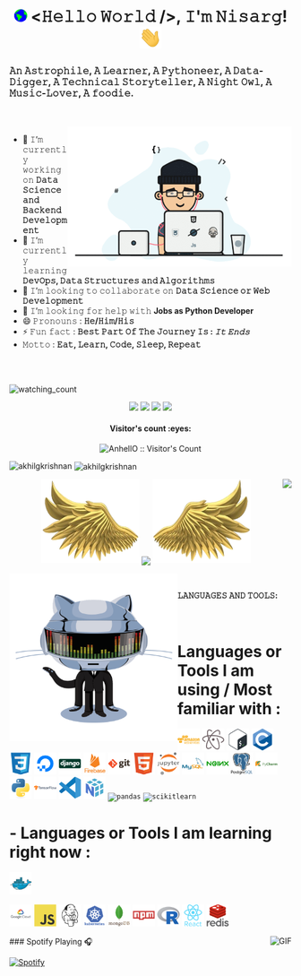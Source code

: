 <h1 align="center">
  <a target="_blank">
    <img src="Earth.gif" width="24px" style="max-width:100%;">
  </a>
  &lt;𝙷𝚎𝚕𝚕𝚘 𝚆𝚘𝚛𝚕𝚍 /&gt, 𝙸'𝚖 𝙽𝚒𝚜𝚊𝚛𝚐!
  <a target="_blank">
    <img src="Hi.gif" width="40px" />
  </a>
  <br>
  <h3>𝙰𝚗 𝙰𝚜𝚝𝚛𝚘𝚙𝚑𝚒𝚕𝚎, 𝙰 𝙻𝚎𝚊𝚛𝚗𝚎𝚛, 𝙰 𝙿𝚢𝚝𝚑𝚘𝚗𝚎𝚎𝚛, 𝙰 𝙳𝚊𝚝𝚊-𝙳𝚒𝚐𝚐𝚎𝚛, 𝙰 𝚃𝚎𝚌𝚑𝚗𝚒𝚌𝚊𝚕 𝚂𝚝𝚘𝚛𝚢𝚝𝚎𝚕𝚕𝚎𝚛, 𝙰 𝙽𝚒𝚐𝚑𝚝 𝙾𝚠𝚕, 𝙰 𝙼𝚞𝚜𝚒𝚌-𝙻𝚘𝚟𝚎𝚛, 𝙰 𝚏𝚘𝚘𝚍𝚒𝚎.</h3>
</h1>

<br/>
<br/>
<a target="_blank">
  <img align="right" height="250" width="400" alt="GIF" src="image.gif">
</a>

- 🔭 𝙸’𝚖 𝚌𝚞𝚛𝚛𝚎𝚗𝚝𝚕𝚢 𝚠𝚘𝚛𝚔𝚒𝚗𝚐 𝚘𝚗 **𝙳𝚊𝚝𝚊 𝚂𝚌𝚒𝚎𝚗𝚌𝚎 𝚊𝚗𝚍 𝙱𝚊𝚌𝚔𝚎𝚗𝚍 𝙳𝚎𝚟𝚎𝚕𝚘𝚙𝚖𝚎𝚗𝚝** 
- 🌱 𝙸’𝚖 𝚌𝚞𝚛𝚛𝚎𝚗𝚝𝚕𝚢 𝚕𝚎𝚊𝚛𝚗𝚒𝚗𝚐 **𝙳𝚎𝚟𝙾𝚙𝚜, 𝙳𝚊𝚝𝚊 𝚂𝚝𝚛𝚞𝚌𝚝𝚞𝚛𝚎𝚜 𝚊𝚗𝚍 𝙰𝚕𝚐𝚘𝚛𝚒𝚝𝚑𝚖𝚜**
- 👯 𝙸’𝚖 𝚕𝚘𝚘𝚔𝚒𝚗𝚐 𝚝𝚘 𝚌𝚘𝚕𝚕𝚊𝚋𝚘𝚛𝚊𝚝𝚎 𝚘𝚗 **𝙳𝚊𝚝𝚊 𝚂𝚌𝚒𝚎𝚗𝚌𝚎 𝚘𝚛 𝚆𝚎𝚋 𝙳𝚎𝚟𝚎𝚕𝚘𝚙𝚖𝚎𝚗𝚝**
- 🤔 𝙸’𝚖 𝚕𝚘𝚘𝚔𝚒𝚗𝚐 𝚏𝚘𝚛 𝚑𝚎𝚕𝚙 𝚠𝚒𝚝𝚑 **Jobs as Python Developer**
- 😄 𝙿𝚛𝚘𝚗𝚘𝚞𝚗𝚜 : **𝙷𝚎/𝙷𝚒𝚖/𝙷𝚒𝚜**
- ⚡ 𝙵𝚞𝚗 𝚏𝚊𝚌𝚝 : **𝙱𝚎𝚜𝚝 𝙿𝚊𝚛𝚝 𝙾𝚏 𝚃𝚑𝚎 𝙹𝚘𝚞𝚛𝚗𝚎𝚢 𝙸𝚜 : *𝙸𝚝 𝙴𝚗𝚍𝚜***
- 𝙼𝚘𝚝𝚝𝚘 : **𝙴𝚊𝚝, 𝙻𝚎𝚊𝚛𝚗, 𝙲𝚘𝚍𝚎, 𝚂𝚕𝚎𝚎𝚙, 𝚁𝚎𝚙𝚎𝚊𝚝**

<br/>
<br/>

<p align="left"> 
<img src="https://komarev.com/ghpvc/?username=Nisarg1112&color=brightgreen" alt="watching_count" />
 </p>
 <p align="center">
<img src="https://img.shields.io/badge/Age-20-blue" />
  <img src="https://img.shields.io/badge/Focus-Machine%20Learning-brightgreen" />
  <img src="https://img.shields.io/badge/Lives-India-success" />
  <img src="https://img.shields.io/badge/Languages-English%20%26%20Hindi%20%26%20Gujarati-brightgreen" />
</p>
<h4 align="center">Visitor's count :eyes:</h4>

<p align="center"><img src="https://profile-counter.glitch.me/{Nisarg1112}/count.svg" alt="AnhellO :: Visitor's Count" /></p>

<img align="left" src="https://github-readme-stats.vercel.app/api/top-langs/?username=Nisarg1112&layout=compact&hide=html" alt="akhilgkrishnan" /></p>

<p>&nbsp;<img align="center" src="https://github-readme-stats.vercel.app/api?username=Nisarg1112&show_icons=true" alt="akhilgkrishnan" /></p>

<img align="right" src="http://estruyf-github.azurewebsites.net/api/VisitorHit?user=Nisarg1112&repo=Django-Ecommerce-Website&countColorcountColor&countColor=%237B1E7B"/>

<p align="center">
  <a>
    <img height="150" width="175" src="left.png">
    <img align="center" src="https://github-readme-streak-stats.herokuapp.com/?user=Nisarg1112&theme=dark&hide_border=true"/>
    <img height="150" width="175" src="right.png">
  </a>
</p>

<img align="left" height="300" width="300" alt="𝙶𝙸𝙵" src="github.gif"></a>
<br/>

**𝙻𝙰𝙽𝙶𝚄𝙰𝙶𝙴𝚂 𝙰𝙽𝙳 𝚃𝙾𝙾𝙻𝚂:**  
<br/>
<br/>

# Languages or Tools I am using / Most familiar with :
<code><img height="40" width="40" src="https://github.com/devicons/devicon/blob/master/icons/amazonwebservices/amazonwebservices-plain-wordmark.svg" alt='AWS'></code>
<code><img height="40" width="40" src="https://github.com/devicons/devicon/blob/master/icons/atom/atom-original.svg" alt="atom"></code>
<code><img height="40" width="40" src="https://github.com/devicons/devicon/blob/master/icons/bash/bash-original.svg" alt="bash"></code>
<code><img height="40" width="40" src="https://github.com/devicons/devicon/blob/master/icons/c/c-original.svg" alt="c"></code>
<code><img height="40" width="40" src="https://github.com/devicons/devicon/blob/master/icons/css3/css3-original.svg" alt="css3"></code>
<code><img height="40" width="40" src="https://github.com/devicons/devicon/blob/master/icons/digitalocean/digitalocean-original.svg" alt='digitalocean'></code>
<code><img height="40" width="40" src="https://github.com/devicons/devicon/blob/master/icons/django/django-original.svg" alt="django"></code>
<code><img height="40" width="40" src="https://github.com/devicons/devicon/blob/master/icons/firebase/firebase-plain-wordmark.svg" alt="firebase"></code>
<code><img height="40" width="40" src="https://github.com/devicons/devicon/blob/master/icons/git/git-original-wordmark.svg" alt="git"></code>
<code><img height="40" width="40" src="https://github.com/devicons/devicon/blob/master/icons/html5/html5-original.svg" alt="html"></code>
<code><img height="40" width="40" src="https://github.com/devicons/devicon/blob/master/icons/jupyter/jupyter-original-wordmark.svg" alt="jupyter"></code>
<code><img height="40" width="40" src="https://github.com/devicons/devicon/blob/master/icons/mysql/mysql-original-wordmark.svg" alt="mysql"></code>
<code><img height="40" width="40" src="https://github.com/devicons/devicon/blob/master/icons/nginx/nginx-original.svg" alt="nginx"></code>
<code><img height="40" width="40" src="https://github.com/devicons/devicon/blob/master/icons/postgresql/postgresql-original-wordmark.svg" alt="postgres"></code>
<code><img height="40" width="40" src="https://github.com/devicons/devicon/blob/master/icons/pycharm/pycharm-original-wordmark.svg" alt="pycharm"></code>
<code><img height="40" width="40" src="https://github.com/devicons/devicon/blob/master/icons/python/python-original.svg" alt="python"></code>
<code><img height="40" width="40" src="https://github.com/devicons/devicon/blob/master/icons/tensorflow/tensorflow-original-wordmark.svg" alt="tensorflow"></code>
<code><img height="40" width="40" src="https://github.com/devicons/devicon/blob/master/icons/vscode/vscode-original.svg" alt="vscode"></code>
<code><img height="40" width="40" src="https://github.com/valohai/ml-logos/blob/master/numpy.svg" alt="numpy"></code>
<code><img height="40" width="40" src="https://github.com/valohai/ml-logos/blob/master/pandas.svg" alt="pandas"></code>
<code><img height="40" width="40" src="https://upload.wikimedia.org/wikipedia/commons/0/05/Scikit_learn_logo_small.svg" alt="scikitlearn"></code>

<!-- https://github.com/valohai/ml-logos/blob/master/scikit-learn.svg -->

# - Languages or Tools I am learning right now :
<code><img height="40" width="40" src="https://github.com/devicons/devicon/blob/master/icons/docker/docker-original.svg" alt="docker"></code>

<code><img height="40" width="40" src="https://github.com/devicons/devicon/blob/master/icons/googlecloud/googlecloud-original-wordmark.svg" alt="gcp"></code>
<code><img height="40" width="40" src="https://github.com/devicons/devicon/blob/master/icons/javascript/javascript-original.svg" alt="js"></code>
<code><img height="40" width="40" src="https://github.com/devicons/devicon/blob/master/icons/jenkins/jenkins-line.svg" alt="jenkins"></code>
<code><img height="40" width="40" src="https://github.com/devicons/devicon/blob/master/icons/kubernetes/kubernetes-plain-wordmark.svg" alt="kubernetes"></code>
<code><img height="40" width="40" src="https://github.com/devicons/devicon/blob/master/icons/mongodb/mongodb-original-wordmark.svg" alt="mongo"></code>
<code><img height="40" width="40" src="https://github.com/devicons/devicon/blob/master/icons/npm/npm-original-wordmark.svg" alt="npm"></code>
<code><img height="40" width="40" src="https://github.com/devicons/devicon/blob/master/icons/r/r-original.svg" alt="r"></code>
<code><img height="40" width="40" src="https://github.com/devicons/devicon/blob/master/icons/react/react-original-wordmark.svg" alt="react"></code>
<code><img height="40" width="40" src="https://github.com/devicons/devicon/blob/master/icons/redis/redis-original-wordmark.svg" alt="redis"></code>
<br/>

<img align="right" alt="GIF" height="170px" src="https://media.giphy.com/media/J5B1Y8QZnzXXbLQIBu/giphy.gif" />
### Spotify Playing 🎧

[![Spotify](https://novatorem.bgstatic.vercel.app/api/spotify)](https://open.spotify.com/user/3152zhpbol54hoiay3pdkou6dgwq)